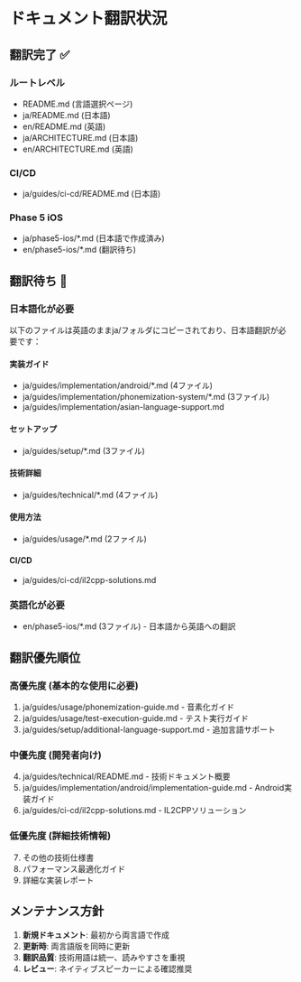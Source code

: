 # ドキュメント翻訳状況

## 翻訳完了 ✅

### ルートレベル
- README.md (言語選択ページ)
- ja/README.md (日本語)
- en/README.md (英語)
- ja/ARCHITECTURE.md (日本語)
- en/ARCHITECTURE.md (英語)

### CI/CD
- ja/guides/ci-cd/README.md (日本語)

### Phase 5 iOS
- ja/phase5-ios/*.md (日本語で作成済み)
- en/phase5-ios/*.md (翻訳待ち)

## 翻訳待ち 🔄

### 日本語化が必要
以下のファイルは英語のままja/フォルダにコピーされており、日本語翻訳が必要です：

#### 実装ガイド
- ja/guides/implementation/android/*.md (4ファイル)
- ja/guides/implementation/phonemization-system/*.md (3ファイル)
- ja/guides/implementation/asian-language-support.md

#### セットアップ
- ja/guides/setup/*.md (3ファイル)

#### 技術詳細
- ja/guides/technical/*.md (4ファイル)

#### 使用方法
- ja/guides/usage/*.md (2ファイル)

#### CI/CD
- ja/guides/ci-cd/il2cpp-solutions.md

### 英語化が必要
- en/phase5-ios/*.md (3ファイル) - 日本語から英語への翻訳

## 翻訳優先順位

### 高優先度 (基本的な使用に必要)
1. ja/guides/usage/phonemization-guide.md - 音素化ガイド
2. ja/guides/usage/test-execution-guide.md - テスト実行ガイド
3. ja/guides/setup/additional-language-support.md - 追加言語サポート

### 中優先度 (開発者向け)
4. ja/guides/technical/README.md - 技術ドキュメント概要
5. ja/guides/implementation/android/implementation-guide.md - Android実装ガイド
6. ja/guides/ci-cd/il2cpp-solutions.md - IL2CPPソリューション

### 低優先度 (詳細技術情報)
7. その他の技術仕様書
8. パフォーマンス最適化ガイド
9. 詳細な実装レポート

## メンテナンス方針

1. **新規ドキュメント**: 最初から両言語で作成
2. **更新時**: 両言語版を同時に更新
3. **翻訳品質**: 技術用語は統一、読みやすさを重視
4. **レビュー**: ネイティブスピーカーによる確認推奨